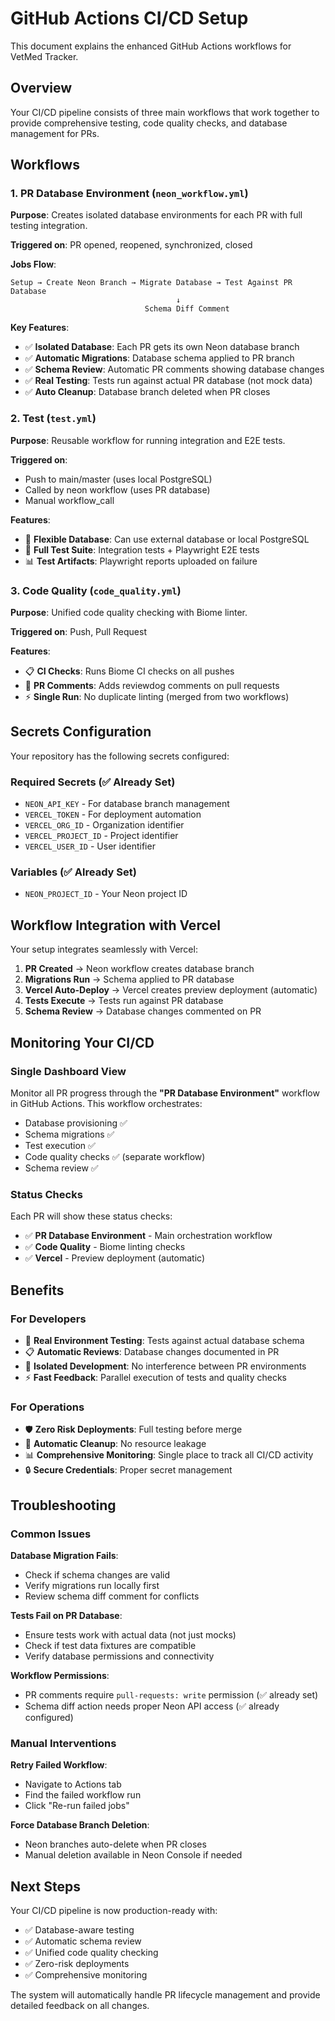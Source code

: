 # GitHub Actions CI/CD Setup

This document explains the enhanced GitHub Actions workflows for VetMed Tracker.

## Overview

Your CI/CD pipeline consists of three main workflows that work together to provide comprehensive testing, code quality checks, and database management for PRs.

## Workflows

### 1. PR Database Environment (`neon_workflow.yml`)

**Purpose**: Creates isolated database environments for each PR with full testing integration.

**Triggered on**: PR opened, reopened, synchronized, closed

**Jobs Flow**:
```
Setup → Create Neon Branch → Migrate Database → Test Against PR Database
                                     ↓
                              Schema Diff Comment
```

**Key Features**:
- ✅ **Isolated Database**: Each PR gets its own Neon database branch
- ✅ **Automatic Migrations**: Database schema applied to PR branch
- ✅ **Schema Review**: Automatic PR comments showing database changes  
- ✅ **Real Testing**: Tests run against actual PR database (not mock data)
- ✅ **Auto Cleanup**: Database branch deleted when PR closes

### 2. Test (`test.yml`)

**Purpose**: Reusable workflow for running integration and E2E tests.

**Triggered on**: 
- Push to main/master (uses local PostgreSQL)
- Called by neon workflow (uses PR database)
- Manual workflow_call

**Features**:
- 🔄 **Flexible Database**: Can use external database or local PostgreSQL
- 🧪 **Full Test Suite**: Integration tests + Playwright E2E tests
- 📊 **Test Artifacts**: Playwright reports uploaded on failure

### 3. Code Quality (`code_quality.yml`)

**Purpose**: Unified code quality checking with Biome linter.

**Triggered on**: Push, Pull Request

**Features**:
- 📋 **CI Checks**: Runs Biome CI checks on all pushes
- 💬 **PR Comments**: Adds reviewdog comments on pull requests
- ⚡ **Single Run**: No duplicate linting (merged from two workflows)

## Secrets Configuration

Your repository has the following secrets configured:

### Required Secrets (✅ Already Set)
- `NEON_API_KEY` - For database branch management
- `VERCEL_TOKEN` - For deployment automation  
- `VERCEL_ORG_ID` - Organization identifier
- `VERCEL_PROJECT_ID` - Project identifier
- `VERCEL_USER_ID` - User identifier

### Variables (✅ Already Set)
- `NEON_PROJECT_ID` - Your Neon project ID

## Workflow Integration with Vercel

Your setup integrates seamlessly with Vercel:

1. **PR Created** → Neon workflow creates database branch
2. **Migrations Run** → Schema applied to PR database  
3. **Vercel Auto-Deploy** → Vercel creates preview deployment (automatic)
4. **Tests Execute** → Tests run against PR database
5. **Schema Review** → Database changes commented on PR

## Monitoring Your CI/CD

### Single Dashboard View

Monitor all PR progress through the **"PR Database Environment"** workflow in GitHub Actions. This workflow orchestrates:
- Database provisioning ✅
- Schema migrations ✅  
- Test execution ✅
- Code quality checks ✅ (separate workflow)
- Schema review ✅

### Status Checks

Each PR will show these status checks:
- ✅ **PR Database Environment** - Main orchestration workflow
- ✅ **Code Quality** - Biome linting checks
- ✅ **Vercel** - Preview deployment (automatic)

## Benefits

### For Developers
- 🎯 **Real Environment Testing**: Tests against actual database schema
- 📋 **Automatic Reviews**: Database changes documented in PR
- 🔄 **Isolated Development**: No interference between PR environments
- ⚡ **Fast Feedback**: Parallel execution of tests and quality checks

### For Operations  
- 🛡️ **Zero Risk Deployments**: Full testing before merge
- 🧹 **Automatic Cleanup**: No resource leakage
- 📊 **Comprehensive Monitoring**: Single place to track all CI/CD activity
- 🔒 **Secure Credentials**: Proper secret management

## Troubleshooting

### Common Issues

**Database Migration Fails**:
- Check if schema changes are valid
- Verify migrations run locally first
- Review schema diff comment for conflicts

**Tests Fail on PR Database**:
- Ensure tests work with actual data (not just mocks)
- Check if test data fixtures are compatible
- Verify database permissions and connectivity

**Workflow Permissions**:
- PR comments require `pull-requests: write` permission (✅ already set)
- Schema diff action needs proper Neon API access (✅ already configured)

### Manual Interventions

**Retry Failed Workflow**:
- Navigate to Actions tab
- Find the failed workflow run
- Click "Re-run failed jobs"

**Force Database Branch Deletion**:
- Neon branches auto-delete when PR closes
- Manual deletion available in Neon Console if needed

## Next Steps

Your CI/CD pipeline is now production-ready with:
- ✅ Database-aware testing
- ✅ Automatic schema review  
- ✅ Unified code quality checking
- ✅ Zero-risk deployments
- ✅ Comprehensive monitoring

The system will automatically handle PR lifecycle management and provide detailed feedback on all changes.